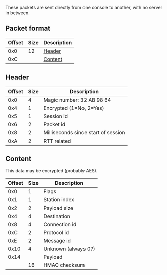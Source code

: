 These packets are sent directly from one console to another, with no server in between.

## Packet format
| Offset | Size | Description |
| --- | --- | --- |
| 0x0 | 12 | [Header](#header) |
| 0xC | | [Content](#content) |

## Header
| Offset | Size | Description |
| --- | --- | --- |
| 0x0 | 4 | Magic number: 32 AB 98 64 |
| 0x4 | 1 | Encrypted (1=No, 2=Yes) |
| 0x5 | 1 | Session id |
| 0x6 | 2 | Packet id |
| 0x8 | 2 | Milliseconds since start of session |
| 0xA | 2 | RTT related |

## Content
This data may be encrypted (probably AES).

| Offset | Size | Description |
| --- | --- | --- |
| 0x0 | 1 | Flags |
| 0x1 | 1 | Station index |
| 0x2 | 2 | Payload size |
| 0x4 | 4 | Destination |
| 0x8 | 4 | Connection id |
| 0xC | 2 | Protocol id |
| 0xE | 2 | Message id |
| 0x10 | 4 | Unknown (always 0?) |
| 0x14 | | Payload |
| | 16 | HMAC checksum |